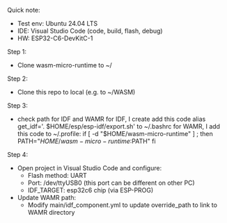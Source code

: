 Quick note:
- Test env: Ubuntu 24.04 LTS
- IDE: Visual Studio Code (code, build, flash, debug)
- HW: ESP32-C6-DevKitC-1

Step 1:
- Clone wasm-micro-runtime to ~/

Step 2:
- Clone this repo to local (e.g. to ~/WASM)

Step 3:
- check path for IDF and WAMR
  for IDF, I create add this code alias get_idf='. $HOME/esp/esp-idf/export.sh' to ~/.bashrc
  for WAMR, I add this code to ~/.profile:
    if [ -d "$HOME/wasm-micro-runtime" ] ; then
        PATH="$HOME/wasm-micro-runtime:$PATH"
    fi

Step 4:
- Open project in Visual Studio Code and configure:
    + Flash method: UART
    + Port: /dev/ttyUSB0 (this port can be different on other PC)
    + IDF_TARGET: esp32c6 chip (via ESP-PROG)
- Update WAMR path:
    + Modify main/idf_component.yml to update override_path to link to WAMR directory